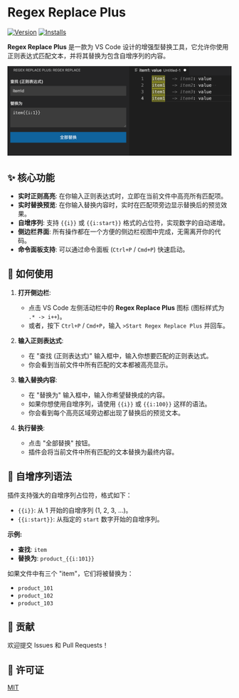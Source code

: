 # Regex Replace Plus

[![Version](https://img.shields.io/visual-studio-marketplace/v/your-publisher.regex-replace-plus.svg)](https://marketplace.visualstudio.com/items?itemName=LRainner.regex-replace-plus)
[![Installs](https://img.shields.io/visual-studio-marketplace/i/your-publisher.regex-replace-plus.svg)](https://marketplace.visualstudio.com/items?itemName=LRainner.regex-replace-plus)

**Regex Replace Plus** 是一款为 VS Code 设计的增强型替换工具，它允许你使用正则表达式匹配文本，并将其替换为包含自增序列的内容。

![插件截图预览](https://raw.githubusercontent.com/LRainner/Pic/main/img/ec715deae71b65c960cb4c3988b9802a.png)

## ✨ 核心功能

- **实时正则高亮**: 在你输入正则表达式时，立即在当前文件中高亮所有匹配项。
- **实时替换预览**: 在你输入替换内容时，实时在匹配项旁边显示替换后的预览效果。
- **自增序列**: 支持 `{{i}}` 或 `{{i:start}}` 格式的占位符，实现数字的自动递增。
- **侧边栏界面**: 所有操作都在一个方便的侧边栏视图中完成，无需离开你的代码。
- **命令面板支持**: 可以通过命令面板 (`Ctrl+P` / `Cmd+P`) 快速启动。

## 🚀 如何使用

1.  **打开侧边栏**:
    - 点击 VS Code 左侧活动栏中的 **Regex Replace Plus** 图标 (图标样式为 `.* -> i++`)。
    - 或者，按下 `Ctrl+P` / `Cmd+P`，输入 `>Start Regex Replace Plus` 并回车。

2.  **输入正则表达式**:
    - 在 "查找 (正则表达式)" 输入框中，输入你想要匹配的正则表达式。
    - 你会看到当前文件中所有匹配的文本都被高亮显示。

3.  **输入替换内容**:
    - 在 "替换为" 输入框中，输入你希望替换成的内容。
    - 如果你想使用自增序列，请使用 `{{i}}` 或 `{{i:100}}` 这样的语法。
    - 你会看到每个高亮区域旁边都出现了替换后的预览文本。

4.  **执行替换**:
    - 点击 "全部替换" 按钮。
    - 插件会将当前文件中所有匹配的文本替换为最终内容。

## 🔢 自增序列语法

插件支持强大的自增序列占位符，格式如下：

- `{{i}}`: 从 1 开始的自增序列 (1, 2, 3, ...)。
- `{{i:start}}`: 从指定的 `start` 数字开始的自增序列。

**示例:**

-   **查找**: `item`
-   **替换为**: `product_{{i:101}}`

如果文件中有三个 "item"，它们将被替换为：
- `product_101`
- `product_102`
- `product_103`

## 🤝 贡献

欢迎提交 Issues 和 Pull Requests！

## 📄 许可证

[MIT](LICENSE)
